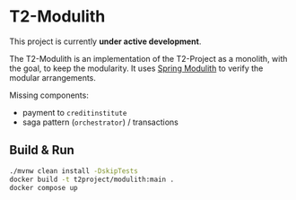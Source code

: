 # T2-Modulith

This project is currently **under active development**.

The T2-Modulith is an implementation of the T2-Project as a monolith, with the goal, to keep the modularity. It uses [Spring Modulith](https://spring.io/projects/spring-modulith) to verify the modular arrangements.

Missing components:
- payment to `creditinstitute`
- saga pattern (`orchestrator`) / transactions

## Build & Run

```sh
./mvnw clean install -DskipTests
docker build -t t2project/modulith:main .
docker compose up
```
